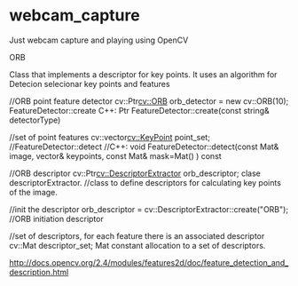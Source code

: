 # webcam_capture
Just webcam capture and playing using OpenCV

ORB

Class that implements a descriptor for key points. It uses an algorithm for Detecion selecionar key points and features


//ORB point feature detector 
cv::Ptr<cv::ORB> orb_detector = new cv::ORB(10); 
FeatureDetector::create 
C++: Ptr<FeatureDetector> FeatureDetector::create(const string& detectorType) 


//set of point features 
cv::vector<cv::KeyPoint> point_set; 
//FeatureDetector::detect 
//C++: void FeatureDetector::detect(const Mat& image, vector<KeyPoint>& keypoints, const Mat& mask=Mat() ) const 



//ORB descriptor 
cv::Ptr<cv::DescriptorExtractor> orb_descriptor; 
clase descriptorExtractor. 
//class to define descriptors for calculating key points of the image.
 


//init the descriptor 
orb_descriptor = cv::DescriptorExtractor::create("ORB"); 
//ORB initiation descriptor



//set of descriptors, for each feature there is an associated descriptor
cv::Mat descriptor_set; 
Mat constant allocation to a set of descriptors.

http://docs.opencv.org/2.4/modules/features2d/doc/feature_detection_and_description.html

